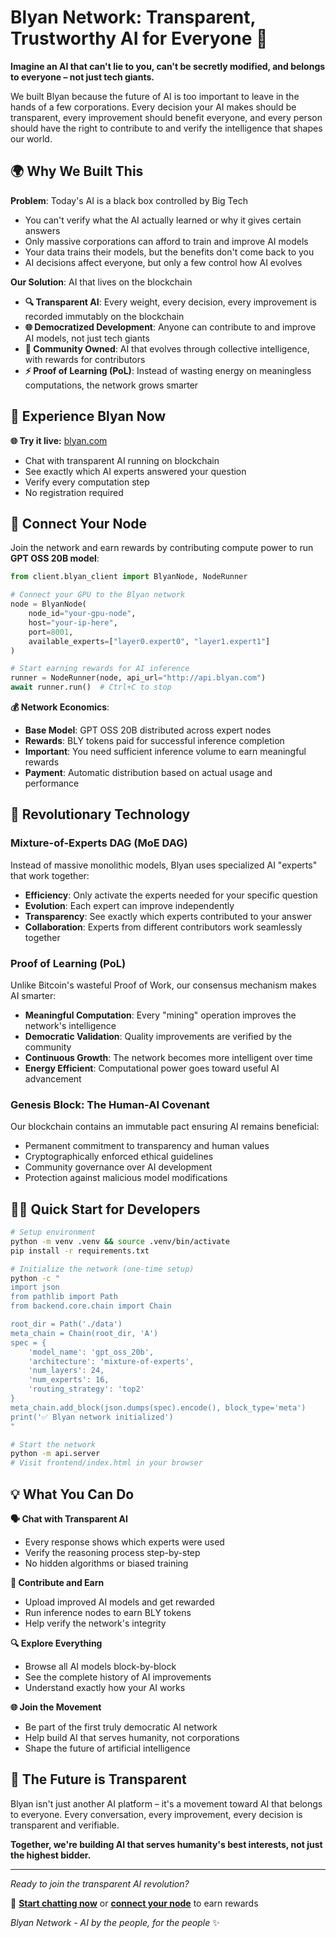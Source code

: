 # Blyan Network: Transparent, Trustworthy AI for Everyone 🌟

**Imagine an AI that can't lie to you, can't be secretly modified, and belongs to everyone – not just tech giants.**

We built Blyan because the future of AI is too important to leave in the hands of a few corporations. Every decision your AI makes should be transparent, every improvement should benefit everyone, and every person should have the right to contribute to and verify the intelligence that shapes our world.

## 🌍 Why We Built This

**Problem**: Today's AI is a black box controlled by Big Tech
- You can't verify what the AI actually learned or why it gives certain answers
- Only massive corporations can afford to train and improve AI models  
- Your data trains their models, but the benefits don't come back to you
- AI decisions affect everyone, but only a few control how AI evolves

**Our Solution**: AI that lives on the blockchain
- **🔍 Transparent AI**: Every weight, every decision, every improvement is recorded immutably on the blockchain
- **🌐 Democratized Development**: Anyone can contribute to and improve AI models, not just tech giants
- **🤝 Community Owned**: AI that evolves through collective intelligence, with rewards for contributors
- **⚡ Proof of Learning (PoL)**: Instead of wasting energy on meaningless computations, the network grows smarter

## 🚀 Experience Blyan Now

**🌐 Try it live:** [blyan.com](https://blyan.com)
- Chat with transparent AI running on blockchain
- See exactly which AI experts answered your question
- Verify every computation step
- No registration required

## 🔗 Connect Your Node

Join the network and earn rewards by contributing compute power to run **GPT OSS 20B model**:

```python
from client.blyan_client import BlyanNode, NodeRunner

# Connect your GPU to the Blyan network
node = BlyanNode(
    node_id="your-gpu-node", 
    host="your-ip-here",
    port=8001,
    available_experts=["layer0.expert0", "layer1.expert1"]
)

# Start earning rewards for AI inference
runner = NodeRunner(node, api_url="http://api.blyan.com")
await runner.run()  # Ctrl+C to stop
```

**💰 Network Economics**: 
- **Base Model**: GPT OSS 20B distributed across expert nodes
- **Rewards**: BLY tokens paid for successful inference completion
- **Important**: You need sufficient inference volume to earn meaningful rewards
- **Payment**: Automatic distribution based on actual usage and performance

## 🧠 Revolutionary Technology

### Mixture-of-Experts DAG (MoE DAG)
Instead of massive monolithic models, Blyan uses specialized AI "experts" that work together:
- **Efficiency**: Only activate the experts needed for your specific question
- **Evolution**: Each expert can improve independently 
- **Transparency**: See exactly which experts contributed to your answer
- **Collaboration**: Experts from different contributors work seamlessly together

### Proof of Learning (PoL)
Unlike Bitcoin's wasteful Proof of Work, our consensus mechanism makes AI smarter:
- **Meaningful Computation**: Every "mining" operation improves the network's intelligence
- **Democratic Validation**: Quality improvements are verified by the community
- **Continuous Growth**: The network becomes more intelligent over time
- **Energy Efficient**: Computational power goes toward useful AI advancement

### Genesis Block: The Human-AI Covenant 
Our blockchain contains an immutable pact ensuring AI remains beneficial:
- Permanent commitment to transparency and human values
- Cryptographically enforced ethical guidelines
- Community governance over AI development
- Protection against malicious model modifications

## 🏃‍♂️ Quick Start for Developers

```bash
# Setup environment
python -m venv .venv && source .venv/bin/activate
pip install -r requirements.txt

# Initialize the network (one-time setup)
python -c "
import json
from pathlib import Path
from backend.core.chain import Chain

root_dir = Path('./data')
meta_chain = Chain(root_dir, 'A')
spec = {
    'model_name': 'gpt_oss_20b',
    'architecture': 'mixture-of-experts', 
    'num_layers': 24,
    'num_experts': 16,
    'routing_strategy': 'top2'
}
meta_chain.add_block(json.dumps(spec).encode(), block_type='meta')
print('✅ Blyan network initialized')
"

# Start the network
python -m api.server
# Visit frontend/index.html in your browser
```

## 💡 What You Can Do

**🗣️ Chat with Transparent AI**
- Every response shows which experts were used
- Verify the reasoning process step-by-step  
- No hidden algorithms or biased training

**🤝 Contribute and Earn**
- Upload improved AI models and get rewarded
- Run inference nodes to earn BLY tokens
- Help verify the network's integrity

**🔍 Explore Everything**
- Browse all AI models block-by-block
- See the complete history of AI improvements
- Understand exactly how your AI works

**🌐 Join the Movement**
- Be part of the first truly democratic AI network
- Help build AI that serves humanity, not corporations
- Shape the future of artificial intelligence

## 🤖 The Future is Transparent

Blyan isn't just another AI platform – it's a movement toward AI that belongs to everyone. Every conversation, every improvement, every decision is transparent and verifiable. 

**Together, we're building AI that serves humanity's best interests, not just the highest bidder.**

---

*Ready to join the transparent AI revolution?* 

🚀 **[Start chatting now](https://blyan.com)** or **[connect your node](#connect-your-node)** to earn rewards

*Blyan Network - AI by the people, for the people* ✨